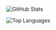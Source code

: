 ![GitHub Stats](https://github-readme-stats.vercel.app/api?username=re-umetsu2&show_icons=true)

![Top Languages](https://github-readme-stats.vercel.app/api/top-langs/?username=re-umetsu2)
